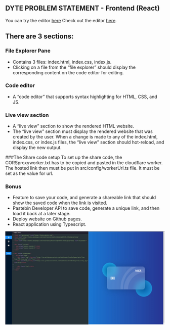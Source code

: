 ## DYTE PROBLEM STATEMENT - Frontend (React)
You can try the editor [here](https://lool-6b320.web.app/)
Check out the editor [here](https://github.com/ngmars/React_code_editor/edit/main/README.md).

## There are 3 sections:

### File Explorer Pane
 - Contains 3 files: index.html, index.css, index.js.
 - Clicking on a file from the “file explorer” should display the corresponding content on the code editor for editing.

### Code editor
-  A “code editor” that supports syntax highlighting for HTML, CSS, and JS.

### Live view section
 - A “live view” section to show the rendered HTML website.
 - The “live view” section must display the rendered website that was created by the user. When a change is made to any of the index.html, index.css, or index.js files, the “live view” section should hot-reload, and display the new output.

###The Share code setup
To set up the share code, the CORSproxyworker.txt has to be copied and pasted in the cloudflare worker. The hosted link then must be put in src/config/workerUrl.ts file. 
It must be set as the value for url.


### Bonus
- Feature to save your code, and generate a shareable link that should show the saved code when the link is visited. 
- Pastebin Developer API to save code, generate a unique link, and then load it back at a later stage.
- Deploy website on Github pages.
- React application using Typescript.

![preview](https://github.com/ngmars/React_code_editor/blob/main/img1.jpeg?raw=true)
